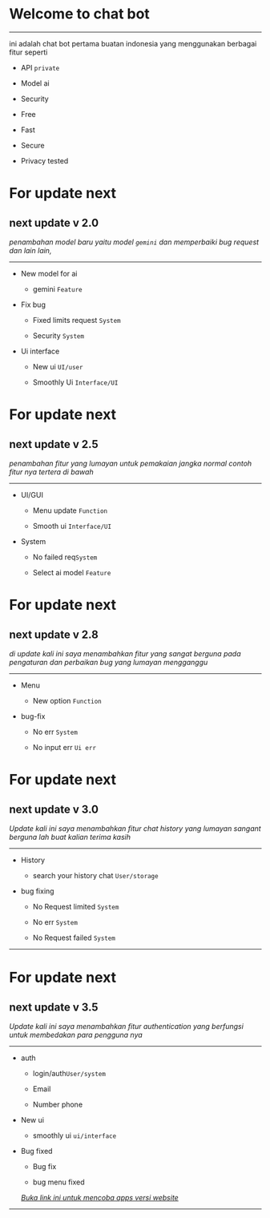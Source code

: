 # Welcome to chat bot

___

ini adalah chat bot pertama buatan indonesia yang menggunakan berbagai fitur seperti 

- API `private`

- Model ai 

- Security 

- Free

- Fast

- Secure

- Privacy tested

# For update next

## next update v 2.0

*penambahan model baru yaitu model ``gemini`` dan memperbaiki bug request dan lain lain,*
____

* New model for ai

   * gemini `Feature`

* Fix bug

   * Fixed limits request `System`

   * Security `System`
   

* Ui interface 
   * New ui `UI/user`
   
   * Smoothly Ui `Interface/UI`
 


# For update next

## next update v 2.5

*penambahan fitur yang lumayan untuk pemakaian jangka normal contoh fitur nya tertera di bawah*

___

* UI/GUI
   * Menu update `Function`

   * Smooth ui `Interface/UI`
 

* System 
   * No failed req`System`
 
   * Select ai model `Feature`


# For update next

## next update v 2.8

*di update kali ini saya menambahkan fitur yang sangat berguna pada pengaturan dan perbaikan bug yang lumayan mengganggu*
___

* Menu 
  * New option `Function`
 
* bug-fix
  * No err `System`

  * No input err `Ui err`

# For update next

## next update v 3.0

*Update kali ini saya menambahkan fitur chat history yang lumayan sangant berguna lah buat kalian terima kasih*

___

* History 
  * search your history chat `User/storage`
 
* bug fixing 
  * No Request limited  `System`
  
  * No err `System`
  
  * No Request failed ``System``
___

# For update next

## next update v 3.5

*Update kali ini saya menambahkan fitur authentication yang berfungsi untuk membedakan para pengguna nya*

___

* auth
   * login/auth`User/system`
   
   * Email 
   
   * Number phone
 
*  New ui 
   *  smoothly ui `ui/interface`
  
  
*  Bug fixed
   * Bug fix
   
   * bug menu fixed 
  


   *[Buka link ini untuk mencoba apps versi website](http://localhost:7700/index.html)*

___